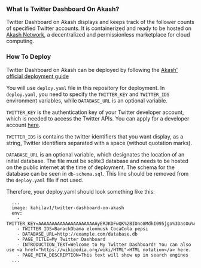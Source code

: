 ### What Is Twitter Dashboard On Akash?

Twitter Dashboard on Akash displays and keeps track of the follower counts of specified Twitter accounts. It is containerized and ready to be hosted on [Akash Network](https://akash.network/), a decentralized and permissionless marketplace for cloud computing.

### How To Deploy

Twitter Dashboard on Akash can be deployed by following the [Akash' official deployment guide](https://docs.akash.network/cli/deployment#create-the-deployment-configuration)

You will use `deploy.yaml` file in this repository for deployment. In `deploy.yaml`, you need to specify the `TWITTER_KEY` and `TWITTER_IDS` environment variables, while `DATABASE_URL` is an optional variable. 

`TWITTER_KEY` is the authentication key of your Twitter developer account, which is needed to access the Twitter APIs. You can apply for a developer account [here]( https://developer.twitter.com/). 

`TWITTER_IDS` is contains the twitter identifiers that you want display, as a string, Twitter identifiers separated with a space (without quotation marks). 

`DATABASE_URL` is an optional variable, which designates the location of an initial database. The file must be sqlite3 database and needs to be hosted on the public internet at the time of deployment. The schema for the database can be seen in `db-schema.sql`. This line should be removed from the `deploy.yaml` file if not used.

Therefore, your deploy.yaml should look something like this:

```
  ...
  image: kahilav1/twitter-dashboard-on-akash
  env:
    - TWITTER_KEY=AAAAAAAAAAAAAAAAAAAAAAyERJKDFwQK%2BIOno8MdkI095jgo%3DasOu%eraI42PvrekjTK24dpXuJEAwmDHktV5zVeAyRdozTZ8D
    - TWITTER_IDS=BarackObama elonmusk CocaCola pepsi
    - DATABASE_URL=http://example.com/database.db
    - PAGE_TITLE=My Twitter Dashboard
    - INTRODUCTION_TEXT=Welcome to My Twitter Dashboard! You can also use <a href="https://wikipedia.org/wiki/HTML">HTML notation</a> here.
    - PAGE_META_DESCRIPTION=This text will show up in search engines
  ...
```
